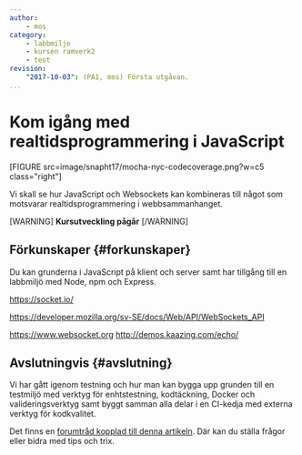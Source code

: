 ```yaml
---
author:
    - mos
category:
    - labbmiljo
    - kursen ramverk2
    - test
revision:
    "2017-10-03": (PA1, mos) Första utgåvan.
...
```

Kom igång med realtidsprogrammering i JavaScript
==================================

[FIGURE src=image/snapht17/mocha-nyc-codecoverage.png?w=c5 class="right"]

Vi skall se hur JavaScript och Websockets kan kombineras till något som motsvarar realtidsprogrammering i webbsammanhanget.

<!--more-->

[WARNING]
**Kursutveckling pågår**
[/WARNING]



Förkunskaper {#forkunskaper}
--------------------------------------------------------------------

Du kan grunderna i JavaScript på klient och server samt har tillgång till en labbmiljö med Node, npm och Express.

<!--stop-->




https://socket.io/


https://developer.mozilla.org/sv-SE/docs/Web/API/WebSockets_API

https://www.websocket.org
http://demos.kaazing.com/echo/













Avslutningvis {#avslutning}
--------------------------------------------------------------------

Vi har gått igenom testning och hur man kan bygga upp grunden till en testmiljö med verktyg för enhtstestning, kodtäckning, Docker och valideringsverktyg samt byggt samman alla delar i en CI-kedja med externa verktyg för kodkvalitet.

Det finns en [forumtråd kopplad till denna artikeln](t/7007). Där kan du ställa frågor eller bidra med tips och trix.
